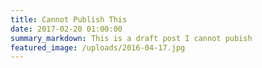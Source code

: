 ```yaml
---
title: Cannot Publish This
date: 2017-02-20 01:00:00
summary_markdown: This is a draft post I cannot pubish
featured_image: /uploads/2016-04-17.jpg
---
```


